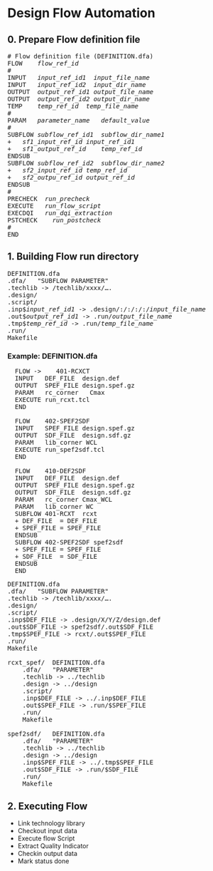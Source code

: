 # Design Flow Automation
## 0. Prepare Flow definition file
<pre>
# Flow definition file (DEFINITION.dfa)
FLOW	<i>flow_ref_id</i>	
#		
INPUT   <i>input_ref_id1</i>  <i>input_file_name</i>
INPUT   <i>input_ref_id2</i>  <i>input_dir_name</i>
OUTPUT  <i>output_ref_id1</i> <i>output_file_name</i>
OUTPUT	<i>output_ref_id2</i> <i>output_dir_name</i>
TEMP    <i>temp_ref_id</i>  <i>temp_file_name</i>
#
PARAM	<i>parameter_name</i>	<i>default_value</i>
#		
SUBFLOW	<i>subflow_ref_id1</i>	<i>subflow_dir_name1</i>
+	<i>sf1_input_ref_id</i>	<i>input_ref_id1</i>
+	<i>sf1_output_ref_id</i>	<i>temp_ref_id</i>
ENDSUB		
SUBFLOW	<i>subflow_ref_id2</i>	<i>subflow_dir_name2</i>
+	<i>sf2_input_ref_id</i>	<i>temp_ref_id</i>
+	<i>sf2_outpu_ref_id</i>	<i>output_ref_id</i>
ENDSUB		
#			
PRECHECK  <i>run_precheck</i>
EXECUTE	  <i>run_flow_script</i>
EXECDQI   <i>run_dqi_extraction</i>
PSTCHECK	<i>run_postcheck</i>	
#		
END		
</pre>
      
## 1. Building Flow run directory
<pre>
DEFINITION.dfa		
.dfa/	"SUBFLOW PARAMETER"	
.techlib -> /techlib/xxxx/….		
.design/		
.script/		
.inp$<i>input_ref_id1</i> -> .design/:/:/:/:/<i>input_file_name</i>	
.out$<i>output_ref_id1</i> -> .run/<i>output_file_name</i>
.tmp$<i>temp_ref_id</i> -> .run/<i>temp_file_name</i>
.run/
Makefile
</pre>

### Example: DEFINITION.dfa
<pre>
  FLOW ->    401-RCXCT
  INPUT   DEF_FILE  design.def
  OUTPUT  SPEF_FILE design.spef.gz
  PARAM   rc_corner   Cmax
  EXECUTE run_rcxt.tcl
  END

  FLOW    402-SPEF2SDF
  INPUT   SPEF_FILE design.spef.gz
  OUTPUT  SDF_FILE  design.sdf.gz
  PARAM   lib_corner WCL
  EXECUTE run_spef2sdf.tcl
  END
  
  FLOW    410-DEF2SDF
  INPUT   DEF_FILE  design.def
  OUTPUT  SPEF_FILE design.spef.gz
  OUTPUT  SDF_FILE  design.sdf.gz
  PARAM   rc_corner Cmax_WCL
  PARAM   lib_corner WC
  SUBFLOW 401-RCXT  rcxt
  + DEF_FILE  = DEF_FILE
  + SPEF_FILE = SPEF_FILE
  ENDSUB
  SUBFLOW 402-SPEF2SDF spef2sdf
  + SPEF_FILE = SPEF_FILE
  + SDF_FILE  = SDF_FILE
  ENDSUB
  END
</pre>

<pre>
DEFINITION.dfa		
.dfa/	"SUBFLOW PARAMETER"	
.techlib -> /techlib/xxxx/….		
.design/		
.script/		
.inp$DEF_FILE -> .design/X/Y/Z/design.def		
.out$SDF_FILE -> spef2sdf/.out$SDF_FILE		
.tmp$SPEF_FILE -> rcxt/.out$SPEF_FILE		
.run/
Makefile
		
rcxt_spef/	DEFINITION.dfa	
	.dfa/	"PARAMETER"
	.techlib -> ../techlib	
	.design -> ../design	
	.script/	
	.inp$DEF_FILE -> ../.inp$DEF_FILE	
	.out$SPEF_FILE -> .run/$SPEF_FILE	
	.run/
	Makefile
		
spef2sdf/	DEFINITION.dfa	
	.dfa/	"PARAMETER"
	.techlib -> ../techlib	
	.design -> ../design	
	.inp$SPEF_FILE -> ../.tmp$SPEF_FILE	
	.out$SDF_FILE -> .run/$SDF_FILE	
	.run/
	Makefile
</pre>

## 2. Executing Flow 
+ Link technology library 
+ Checkout input data
+ Execute flow Script
+ Extract Quality Indicator
+ Checkin output data
+ Mark status done
